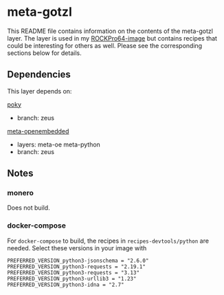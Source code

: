 # meta-gotzl

This README file contains information on the contents of the meta-gotzl layer.
The layer is used in my [ROCKPro64-image](https://github.com/gotzl/meta-gotzl-rk64) but contains recipes that could be interesting for others as well.
Please see the corresponding sections below for details.

## Dependencies

This layer depends on:

[poky](git://git.yoctoproject.org/poky)
* branch: zeus

[meta-openembedded](git://git.openembedded.org/meta-openembedded)
* layers: meta-oe meta-python
* branch: zeus

## Notes

### monero
Does not build.

### docker-compose
For `docker-compose` to build, the recipes in `recipes-devtools/python` are needed. Select these versions in your image with
```
PREFERRED_VERSION_python3-jsonschema = "2.6.0" 
PREFERRED_VERSION_python3-requests = "2.19.1" 
PREFERRED_VERSION_python3-requests = "3.13" 
PREFERRED_VERSION_python3-urllib3 = "1.23" 
PREFERRED_VERSION_python3-idna = "2.7" 
```